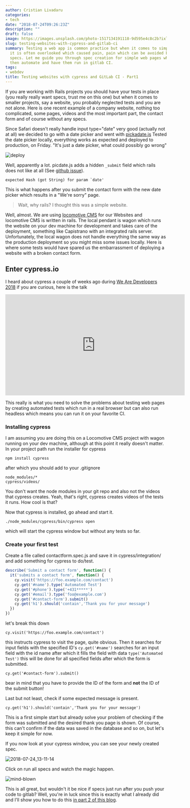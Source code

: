 ```yaml
---
author: Cristian Livadaru
categories:
- tech
date: "2018-07-24T09:26:23Z"
description: ""
draft: false
image: https://images.unsplash.com/photo-1517134191118-9d595e4c8c2b?ixlib=rb-0.3.5&q=80&fm=jpg&crop=entropy&cs=tinysrgb&w=1080&fit=max&ixid=eyJhcHBfaWQiOjExNzczfQ&s=c52b0953fc1a1d157d35a4eba1fd7b59
slug: testing-websites-with-cypress-and-gitlab-ci
summary: Testing a web app is common practice but when it comes to simpler websites
  it is often overlooked which caused pain, pain which can be avoided by creating
  specs. Let me guide you through spec creation for simple web pages which we will
  then automate and have them run in gitlab CI.
tags:
- webdev
title: Testing websites with cypress and GitLab CI - Part1
---
```



If you are working with Rails projects you should have your tests in place (you really really want specs, trust me on this one) but when it comes to smaller projects, say a website, you probably neglected tests and you are not alone.
Here is one recent example of a company website, nothing too complicated, some pages, videos and the most important part, the contact form and of course without any specs.

Since Safari doesn't really handle input type="date" very good (actually not at all) we decided to go with a date picker and went with [pickadate.js](https://github.com/amsul/pickadate.js)
Tested the date picker locally, everything works as expected and deployed to production, on Friday.
"It's just a date picker, what could possibly go wrong"

![deploy](/images/2018/07/deploy.gif)

Well, apparently a lot. picdate.js adds a hidden `_submit` field which rails does not like at all (See [github issue](https://github.com/amsul/pickadate.js/issues/227#issuecomment-32119529)).

```
expected Hash (got String) for param `date'
```

This is what happens after you submit the contact form with the new date picker which results in a "We're sorry" page.

> Wait, why rails? I thought this was a simple website.

Well, almost. We are using [locomotive CMS](https://www.locomotivecms.com/) for our Websites and locomotive CMS is written in rails.
The local pendant is wagon which runs the website on your dev machine for development and takes care of the deployment, something like Capistrano with an integrated rails server. Unfortunately, the local wagon does not handle everything the same way as the production deployment so you might miss some issues locally.
Here is where some tests would have spared us the embarrassment of deploying a website with a broken contact form.

## Enter cypress.io

I heard about cypress a couple of weeks ago during [We Are Developers 2018](https://www.wearedevelopers.com/congress/) if you are curious, here is the talk

<iframe width="560" height="315" src="https://www.youtube.com/embed/p38bIMC-YOU" frameborder="0" allow="autoplay; encrypted-media" allowfullscreen></iframe>

This really is what you need to solve the problems about testing web pages by creating automated tests which run in a real browser but can also run headless which means you can run it on your favorite CI.

### Installing cypress

I am assuming you are doing this on a Locomotive CMS project with wagon running on your dev machine, although at this point it really doesn't matter.
In your project path run the installer for cypress

```
npm install cypress
```

after which you should add to your .gitignore

```
node_modules/*
cypress/videos/
```

You don't want the node modules in your git repo and also not the videos that cypress creates. Yeah, that's right, cypress creates videos of the tests it runs. How cool is that?

Now that cypress is installed, go ahead and start it.

```
./node_modules/cypress/bin/cypress open
```

which will start the cypress window but without any tests so far.

### Create your first test

Create a file called contactform.spec.js and save it in cypress/integration/ and add something for cypress to do/test.

```javascript
describe('Submit a contact form', function() {
  it('submits a contact form', function() {
    cy.visit('https://foo.example.com/contact')
    cy.get('#name').type('Automated Test')
    cy.get('#phone').type('+431*****')
    cy.get('#email').type('foo@example.com')
    cy.get('#contact-form').submit()
    cy.get('h1').should('contain','Thank you for your message')
  })
})
```

let's break this down

```
cy.visit('https://foo.example.com/contact')
```

this instructs cypress to visit the page, quite obvious.
Then it searches for input fields with the specified ID's `cy.get('#name')` searches for an input field with the id name after which it fills the field with data `type('Automated Test')` this will be done for all specified fields after which the form is submitted.

```
cy.get('#contact-form').submit()
```

bear in mind that you have to provide the ID of the form and **not** the ID of the submit button!

Last but not least, check if some expected message is present.

```
cy.get('h1').should('contain','Thank you for your message')
```

This is a first simple start but already solve your problem of checking if the form was submitted and the desired thank you page is shown.
Of course, this can't confirm if the data was saved in the database and so on, but let's keep it simple for now.

If you now look at your cypress window, you can see your newly created spec.

![2018-07-24_13-11-14](/images/2018/07/2018-07-24_13-11-14.png)

Click on run all specs and watch the magic happen.

![mind-blown](/images/2018/07/mind-blown.gif)

This is all great, but wouldn't it be nice if specs just run after you push your code to gitlab?
Well, you're in luck since this is exactly what I already did and I'll show you how to do this [in part 2 of this blog](__GHOST_URL__/cypress-and-gitlab-ci-part2/).

